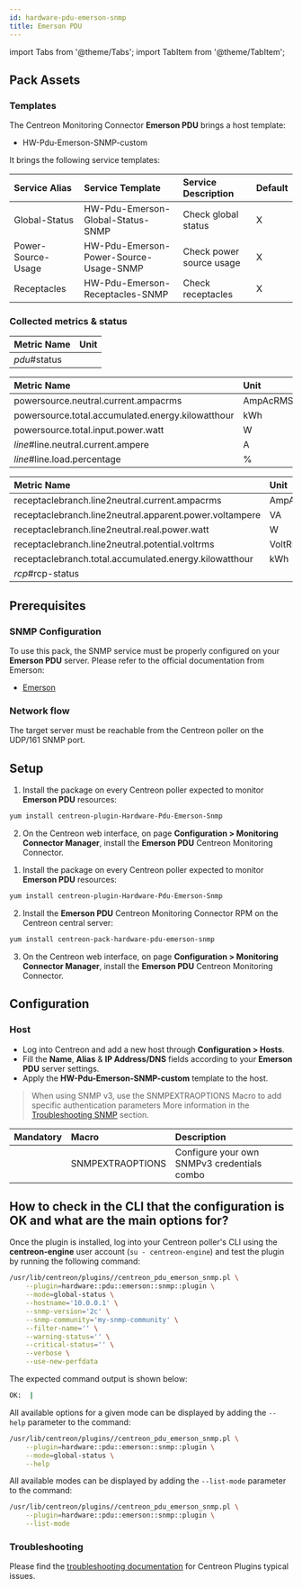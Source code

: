 ```yaml
---
id: hardware-pdu-emerson-snmp
title: Emerson PDU
---
```

import Tabs from '@theme/Tabs';
import TabItem from '@theme/TabItem';


## Pack Assets

### Templates

The Centreon Monitoring Connector **Emerson PDU** brings a host template:

* HW-Pdu-Emerson-SNMP-custom

It brings the following service templates:

| Service Alias      | Service Template                       | Service Description      | Default |
|:-------------------|:---------------------------------------|:-------------------------|:--------|
| Global-Status      | HW-Pdu-Emerson-Global-Status-SNMP      | Check global status      | X       |
| Power-Source-Usage | HW-Pdu-Emerson-Power-Source-Usage-SNMP | Check power source usage | X       |
| Receptacles        | HW-Pdu-Emerson-Receptacles-SNMP        | Check receptacles        | X       |

### Collected metrics & status

<Tabs groupId="sync">
<TabItem value="Global-Status" label="Global-Status">

| Metric Name  | Unit  |
|:-------------|:------|
| *pdu*#status |       |

</TabItem>
<TabItem value="Power-Source-Usage" label="Power-Source-Usage">

| Metric Name                                       | Unit     |
|:--------------------------------------------------|:---------|
| powersource.neutral.current.ampacrms              | AmpAcRMS |
| powersource.total.accumulated.energy.kilowatthour | kWh      |
| powersource.total.input.power.watt                | W        |
| *line*#line.neutral.current.ampere                | A        |
| *line*#line.load.percentage                       | %        |

</TabItem>
<TabItem value="Receptacles" label="Receptacles">

| Metric Name                                             | Unit     |
|:--------------------------------------------------------|:---------|
| receptaclebranch.line2neutral.current.ampacrms          | AmpAcRMS |
| receptaclebranch.line2neutral.apparent.power.voltampere | VA       |
| receptaclebranch.line2neutral.real.power.watt           | W        |
| receptaclebranch.line2neutral.potential.voltrms         | VoltRMS  |
| receptaclebranch.total.accumulated.energy.kilowatthour  | kWh      |
| *rcp*#rcp-status                                        |          |

</TabItem>
</Tabs>

## Prerequisites

### SNMP Configuration

To use this pack, the SNMP service must be properly configured on your **Emerson PDU**
server. Please refer to the official documentation from Emerson:
* [Emerson](https://www.emerson.com/en-us/support/manuals-and-guides)

### Network flow

The target server must be reachable from the Centreon poller on the UDP/161
SNMP port.

## Setup

<Tabs groupId="sync">
<TabItem value="Online License" label="Online License">

1. Install the package on every Centreon poller expected to monitor **Emerson PDU** resources:

```bash
yum install centreon-plugin-Hardware-Pdu-Emerson-Snmp
```

2. On the Centreon web interface, on page **Configuration > Monitoring Connector Manager**, install the **Emerson PDU** Centreon Monitoring Connector.

</TabItem>
<TabItem value="Offline License" label="Offline License">

1. Install the package on every Centreon poller expected to monitor **Emerson PDU** resources:

```bash
yum install centreon-plugin-Hardware-Pdu-Emerson-Snmp
```

2. Install the **Emerson PDU** Centreon Monitoring Connector RPM on the Centreon central server:

```bash
yum install centreon-pack-hardware-pdu-emerson-snmp
```

3. On the Centreon web interface, on page **Configuration > Monitoring Connector Manager**, install the **Emerson PDU** Centreon Monitoring Connector.

</TabItem>
</Tabs>

## Configuration

### Host

* Log into Centreon and add a new host through **Configuration > Hosts**.
* Fill the **Name**, **Alias** & **IP Address/DNS** fields according to your **Emerson PDU** server settings.
* Apply the **HW-Pdu-Emerson-SNMP-custom** template to the host.

> When using SNMP v3, use the SNMPEXTRAOPTIONS Macro to add specific authentication parameters 
> More information in the [Troubleshooting SNMP](../getting-started/how-to-guides/troubleshooting-plugins.md#snmpv3-options-mapping) section.

| Mandatory   | Macro            | Description                                  |
|:------------|:-----------------|:---------------------------------------------|
|             | SNMPEXTRAOPTIONS | Configure your own SNMPv3 credentials combo  |

## How to check in the CLI that the configuration is OK and what are the main options for?

Once the plugin is installed, log into your Centreon poller's CLI using the
**centreon-engine** user account (`su - centreon-engine`) and test the plugin by
running the following command:

```bash
/usr/lib/centreon/plugins//centreon_pdu_emerson_snmp.pl \
    --plugin=hardware::pdu::emerson::snmp::plugin \
    --mode=global-status \
    --hostname='10.0.0.1' \
    --snmp-version='2c' \
    --snmp-community='my-snmp-community' \
    --filter-name='' \
    --warning-status='' \
    --critical-status='' \
    --verbose \
    --use-new-perfdata
```

The expected command output is shown below:

```bash
OK:  | 
```

All available options for a given mode can be displayed by adding the
`--help` parameter to the command:

```bash
/usr/lib/centreon/plugins//centreon_pdu_emerson_snmp.pl \
    --plugin=hardware::pdu::emerson::snmp::plugin \
    --mode=global-status \
    --help
```

All available modes can be displayed by adding the `--list-mode` parameter to
the command:

```bash
/usr/lib/centreon/plugins//centreon_pdu_emerson_snmp.pl \
    --plugin=hardware::pdu::emerson::snmp::plugin \
    --list-mode
```

### Troubleshooting

Please find the [troubleshooting documentation](../getting-started/how-to-guides/troubleshooting-plugins.md)
for Centreon Plugins typical issues.